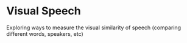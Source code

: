# Visual Speech

Exploring ways to measure the visual similarity of speech (comparing different words, speakers, etc)
